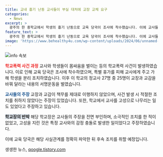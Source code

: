 ```yaml
---
title: 교내 흉기 난동 교사들이 부실 대처에 교장 교체 요구
categories:
  - News
excerpt: >
  광주의 한 중학교에서 학생의 흉기 난동으로 교육 당국이 조사에 착수했습니다. 이에 교사들은 교장과 교감이 적절한 대처를 하지 않았다며 강력히 반발하고, 교장과 교감 교체를 요구하며 서명운동을 벌였습니다. 교사들은 교장이 책무를 제대로 이행하지 않았고, 학생을 보호하지 않았으며 고성을 지었다고 주장하고 있습니다. 하지만 학교장은 이를 전면 부인하며 사태 재조사를 약속했습니다. 
feature_text: >
  광주의 한 중학교에서 학생의 흉기 난동으로 교육 당국이 조사에 착수했습니다. 이에 교사들은 교장과 교감이 적절한 대처를 하지 않았다며 강력히 반발하고, 교장과 교감 교체를 요구하며 서명운동을 벌였습니다. 교사들은 교장이 책무를 제대로 이행하지 않았고, 학생을 보호하지 않았으며 고성을 지었다고 주장하고 있습니다. 하지만 학교장은 이를 전면 부인하며 사태 재조사를 약속했습니다. 
image: 'https://www.behealthy4u.com/wp-content/uploads/2024/06/unnamed-file.png'
---
```


<p><img src="https://www.behealthy4u.com/wp-content/uploads/2024/06/unnamed-file.png" alt="info 속보" /></p>

<p><b><span style="color: #ee2323;">학교폭력 사건 과정</span></b>
교사와 학생들이 몸싸움을 벌이는 등의 학교폭력 사건이 발생하였습니다. 이로 인해 교육 당국은 조사에 착수하였으며, 특별 휴가를 피해 교사에게 주고 가해 학생을 분리 조치하였습니다. 이후 이 학교의 정교사 27명 중 25명이 교장과 교감을 바꿔 달라는 내용의 서명운동을 벌였습니다.</p>

<p><b><span style="color: #1a5490;">교사들의 주장</span></b>
교장과 교감이 책무를 제대로 이행하지 않았으며, 사건 발생 시 적절한 조치를 취하지 않았다는 주장이 있었습니다. 또한, 학교에서 교사를 고성으로 나무리는 일도 있었다고 주장하고 있습니다.</p>

<p><b><span style="background-color: #21538527;">학교장의 반박</span></b>
해당 학교장은 교사들의 주장을 전면 부인하며, 소극적인 조치를 한 적이 없었고, 고성을 지린 것은 특정 교사와의 감정 충돌로 발생한 일이었다고 주장하였습니다.</p>

<p>이에 교육 당국은 해당 사실관계를 정확히 파악한 뒤 후속 조치를 취할 예정입니다.</p>
생생한 뉴스, <a href="https://qoogle.tistory.com" rel="dofollow">qoogle.tistory.com</a>


